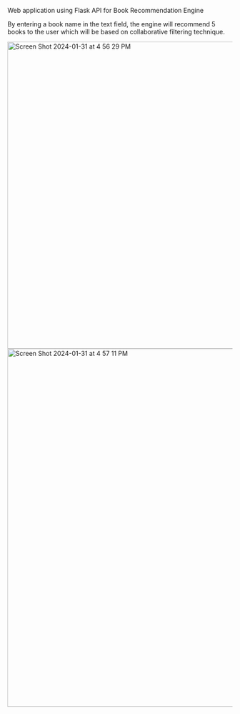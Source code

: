 Web application using Flask API for Book Recommendation Engine

By entering a book name in the text field, the engine will recommend 5 books to the user which will be based on collaborative filtering technique.

<img width="687" alt="Screen Shot 2024-01-31 at 4 56 29 PM" src="https://github.com/sofiahalima/recommendation-systems/assets/26790739/345dd2f2-f6a9-47ff-9851-5c4ed91087bf">

<img width="802" alt="Screen Shot 2024-01-31 at 4 57 11 PM" src="https://github.com/sofiahalima/recommendation-systems/assets/26790739/9932f835-27f1-444c-9ea7-7d08102122ea">
